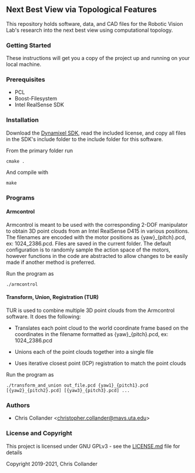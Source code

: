 ## Next Best View via Topological Features

This repository holds software, data, and CAD files for the Robotic Vision Lab's research into the next best view using computational topology.

### Getting Started

These instructions will get you a copy of the project up and running on your local machine.

### Prerequisites

* PCL
* Boost-Filesystem
* Intel RealSense SDK

### Installation

Download the [Dynamixel SDK](https://github.com/ROBOTIS-GIT/DynamixelSDK/tree/master/c%2B%2B/include/dynamixel_sdk), read the included license, and copy all files in the SDK's include folder to the include folder for this software.

From the primary folder run

```
cmake .
```

And compile with

```
make
```

### Programs

#### Armcontrol

Armcontrol is meant to be used with the corresponding 2-DOF manipulator to obtain 3D point clouds from an Intel RealSense D415 in various positions. The filenames are encoded with the motor positions as {yaw}_{pitch}.pcd, ex: 1024_2386.pcd. Files are saved in the current folder. The default configuration is to randomly sample the action space of the motors, however functions in the code are abstracted to allow changes to be easily made if another method is preferred.

Run the program as 

```
./armcontrol
```

#### Transform, Union, Registration (TUR)

TUR is used to combine multiple 3D point clouds from the Armcontrol software. It does the following:

* Translates each point cloud to the world coordinate frame based on the coordinates in the filename formatted as {yaw}_{pitch}.pcd, ex: 1024_2386.pcd

* Unions each of the point clouds together into a single file

* Uses iterative closest point (ICP) registration to match the point clouds

Run the program as

```
./transform_and_union out_file.pcd {yaw1}_{pitch1}.pcd [{yaw2}_{pitch2}.pcd] [{yaw3}_{pitch3}.pcd] ...
```

### Authors

* Chris Collander &lt;christopher.collander@mavs.uta.edu&gt;

### License and Copyright

This project is licensed under GNU GPLv3 - see the [LICENSE.md](LICENSE.md) file for details

Copyright 2019-2021, Chris Collander
